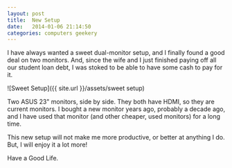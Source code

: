 ```yaml
---
layout: post
title:  New Setup
date:   2014-01-06 21:14:50
categories: computers geekery
---
```


I have always wanted a sweet dual-monitor setup, and I finally found a good deal on two monitors. And, since the wife and I just finished paying off all our student loan debt, I was stoked to be able to have some cash to pay for it. 

![Sweet Setup]({{ site.url }}/assets/sweet setup)

Two ASUS 23" monitors, side by side. They both have HDMI, so they are current monitors. I bought a new monitor years ago, probably a decade ago, and I have used that monitor (and other cheaper, used monitors) for a long time. 

This new setup will not make me more productive, or better at anything I do. But, I will enjoy it a lot more! 

Have a Good Life.
